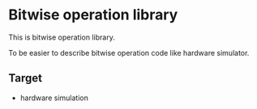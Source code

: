 # Bitwise operation library

This is bitwise operation library.

To be easier to describe bitwise operation code like hardware simulator.

## Target

- hardware simulation